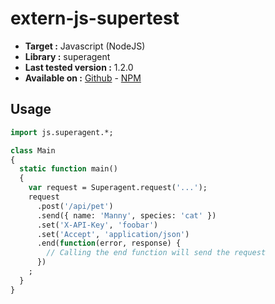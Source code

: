 # extern-js-supertest

- **Target :** Javascript (NodeJS)
- **Library :** superagent
- **Last tested version :** 1.2.0
- **Available on :** [Github](https://github.com/visionmedia/supertest) - [NPM](https://www.npmjs.com/package/supertest)

## Usage

```haxe
import js.superagent.*;

class Main
{
  static function main()
  {
    var request = Superagent.request('...');
    request
      .post('/api/pet')
      .send({ name: 'Manny', species: 'cat' })
      .set('X-API-Key', 'foobar')
      .set('Accept', 'application/json')
      .end(function(error, response) {
        // Calling the end function will send the request 
      })
    ;
  }
}
```
